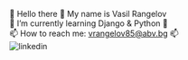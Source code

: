 👋 Hello there 👋 My name is Vasil Rangelov  
🌱 I’m currently learning Django & Python 🌱  
📫 How to reach me: vrangelov85@abv.bg 📫  
![linkedin](https://user-images.githubusercontent.com/96621183/194548979-2fe76ffd-d8c1-4469-a568-3495a7f4db8d.png)
<!--
**vasskess/vasskess** is a ✨ _special_ ✨ repository because its `README.md` (this file) appears on your GitHub profile.
[![github](https://cloud.githubusercontent.com/assets/17016297/18839843/0e06a67a-83d2-11e6-993a-b35a182500e0.png)][1]: https://www.linkedin.com/in/vasil-rangelov-739b93181/ [2][![linkedin](https://cloud.githubusercontent.com/assets/17016297/18839848/0fc7e74e-83d2-11e6-8c6a-277fc9d6e067.png)][3]
Here are some ideas to get you started:

- 🔭 I’m currently working on ...
- 🌱 I’m currently learning ...
- 👯 I’m looking to collaborate on ...
- 🤔 I’m looking for help with ...
- 💬 Ask me about ...
![linkedin](https://user-images.githubusercontent.com/96621183/194548979-2fe76ffd-d8c1-4469-a568-3495a7f4db8d.png)

- 📫 How to reach me: ...
- 😄 Pronouns: ...
- ⚡ Fun fact: ...
-->
[1]: https://www.linkedin.com/in/vasil-rangelov-739b93181/ 
